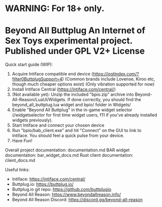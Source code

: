 WARNING: For 18+ only.
=====
Beyond All Buttplug
An Internet of Sex Toys experimental project.
Published under GPL V2+ License
=====
Quick start guide (WIP):
1. Acquire Intiface compatible end device (https://iostindex.com/?filter0ButtplugSupport=4) (Common brands include Lovense, Kiroo etc, though much cheaper options exist) (Only vibration supported for now)
2. Install Intiface Central (https://intiface.com/central/)
3. (Not available yet): Unzip the included "bpio.zip" archive into Beyond-All-Reason/LuaUI/Widgets. If done correctly, you should find the beyond_all_buttplug.lua widget and bpio/ folder in Widgets/
4. Enable "Beyond All Buttplug" in the in-game widget selector (/widgetselector for first time widget users, f11 if you've already installed widgets previously).
5. Start Intiface and connect your chosen device
6. Run "bpio/bab_client.exe" and hit "Connect" on the GUI to link to Intiface. You should feel a quick pulse from your device.
7. Have Fun!

Overall project documentation: documentation.md
BAR widget documentation: bar_widget_docs.md
Rust client documentation: client_docs.md

Useful links:
- Intiface: https://intiface.com/central/
- Buttplug.io: https://buttplug.io/
- Buttplug.io git repo: https://github.com/buttplugio
- Beyond All Reason: https://www.beyondallreason.info/
- Beyond All Reason Discord: https://discord.gg/beyond-all-reason
